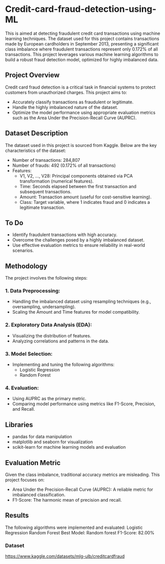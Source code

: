 # Credit-card-fraud-detection-using-ML
This is aimed at detecting fraudulent credit card transactions using machine learning techniques. The dataset used for this project contains transactions made by European cardholders in September 2013, presenting a significant class imbalance where fraudulent transactions represent only 0.172% of all transactions. This project leverages various machine learning algorithms to build a robust fraud detection model, optimized for highly imbalanced data.

## Project Overview
Credit card fraud detection is a critical task in financial systems to protect customers from unauthorized charges. This project aims to:

- Accurately classify transactions as fraudulent or legitimate.
- Handle the highly imbalanced nature of the dataset.
- Optimize the model performance using appropriate evaluation metrics such as the Area Under the Precision-Recall Curve (AUPRC).

## Dataset Description
The dataset used in this project is sourced from Kaggle. Below are the key characteristics of the dataset:
- Number of transactions: 284,807
- Number of frauds: 492 (0.172% of all transactions)
- Features:
  - V1, V2, ..., V28: Principal components obtained via PCA transformation (numerical features).
  - Time: Seconds elapsed between the first transaction and subsequent transactions.
  - Amount: Transaction amount (useful for cost-sensitive learning).
  - Class: Target variable, where 1 indicates fraud and 0 indicates a legitimate transaction.

## To Do
- Identify fraudulent transactions with high accuracy.
- Overcome the challenges posed by a highly imbalanced dataset.
- Use effective evaluation metrics to ensure reliability in real-world scenarios.

## Methodology
The project involves the following steps:
### 1. Data Preprocessing:
- Handling the imbalanced dataset using resampling techniques (e.g., oversampling, undersampling).
- Scaling the Amount and Time features for model compatibility.
### 2. Exploratory Data Analysis (EDA):
- Visualizing the distribution of features.
- Analyzing correlations and patterns in the data.
### 3. Model Selection:
- Implementing and tuning the following algorithms:
  - Logistic Regression
  - Random Forest
### 4. Evaluation:
- Using AUPRC as the primary metric.
- Comparing model performance using metrics like F1-Score, Precision, and Recall.

## Libraries
- pandas for data manipulation
- matplotlib and seaborn for visualization
- scikit-learn for machine learning models and evaluation

## Evaluation Metric
Given the class imbalance, traditional accuracy metrics are misleading. This project focuses on:
- Area Under the Precision-Recall Curve (AUPRC): A reliable metric for imbalanced classification.
- F1-Score: The harmonic mean of precision and recall.

## Results
The following algorithms were implemented and evaluated:
Logistic Regression
Random Forest
Best Model: Random forest
F1-Score: 82.00%


























### Dataset
https://www.kaggle.com/datasets/mlg-ulb/creditcardfraud
